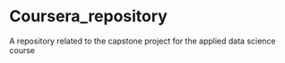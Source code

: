 # Coursera_repository
A repository related to the capstone project for the applied data science course
